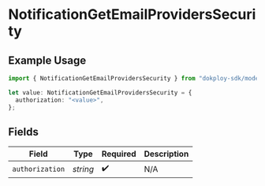 # NotificationGetEmailProvidersSecurity

## Example Usage

```typescript
import { NotificationGetEmailProvidersSecurity } from "dokploy-sdk/models/operations";

let value: NotificationGetEmailProvidersSecurity = {
  authorization: "<value>",
};
```

## Fields

| Field              | Type               | Required           | Description        |
| ------------------ | ------------------ | ------------------ | ------------------ |
| `authorization`    | *string*           | :heavy_check_mark: | N/A                |